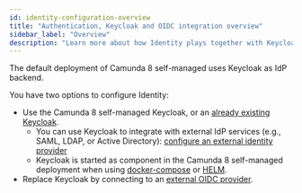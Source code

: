 ```yaml
---
id: identity-configuration-overview
title: "Authentication, Keycloak and OIDC integration overview"
sidebar_label: "Overview"
description: "Learn more about how Identity plays together with Keycloak and other OIDC IdP applications to provide authentication services"
---
```


The default deployment of Camunda 8 self-managed uses Keycloak as IdP backend.

You have two options to configure Identity:

- Use the Camunda 8 self-managed Keycloak, or an [already existing Keycloak](./connect-to-an-existing-keycloak.md).
  - You can use Keycloak to integrate with external IdP services (e.g., SAML, LDAP, or Active Directory): [configure an external identity provider](./configure-external-identity-provider.md)
  - Keycloak is started as component in the Camunda 8 self-managed deployment when using [docker-compose](/self-managed/setup/deploy/local/docker-compose.md) or [HELM](/self-managed/setup/install.md).
- Replace Keycloak by connecting to an [external OIDC provider](./connect-to-an-oidc-provider.md).
